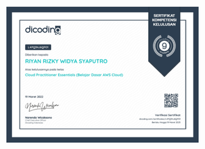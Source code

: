 ![](https://raw.githubusercontent.com/RiyanRIS/sertifikat/master/dicoding/Cloud%20Practitioner%20Essentials%20(Belajar%20Dasar%20AWS%20Cloud)/dicoding-Cloud%20Practitioner%20Essentials%20(Belajar%20Dasar%20AWS%20Cloud)_page-0001.jpg)